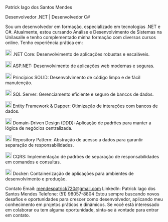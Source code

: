 Patrick Iago dos Santos Mendes

Desenvolvedor .NET | Desenvolvedor C#

Sou um desenvolvedor em formação, especializado em tecnologias .NET e C#. Atualmente, estou cursando Análise e Desenvolvimento de Sistemas na Unilasalle e tenho complementado minha formação com diversos cursos online. Tenho experiência prática em:

<img src="https://cdn.jsdelivr.net/gh/devicons/devicon/icons/dotnetcore/dotnetcore-plain.svg" width="20" height="20"/> .NET Core: Desenvolvimento de aplicações robustas e escaláveis.

<img src="https://cdn.jsdelivr.net/gh/devicons/devicon/icons/dotnetcore/dotnetcore-plain.svg" width="20" height="20"/> ASP.NET: Desenvolvimento de aplicações web modernas e seguras.

<img src="https://cdn.jsdelivr.net/gh/devicons/devicon/icons/csharp/csharp-plain.svg" width="20" height="20"/> Princípios SOLID: Desenvolvimento de código limpo e de fácil manutenção.

<img src="https://cdn.jsdelivr.net/gh/devicons/devicon/icons/microsoftsqlserver/microsoftsqlserver-plain.svg" width="20" height="20"/> SQL Server: Gerenciamento eficiente e seguro de bancos de dados.

<img src="https://cdn.jsdelivr.net/gh/devicons/devicon/icons/csharp/csharp-plain.svg" width="20" height="20"/> Entity Framework & Dapper: Otimização de interações com bancos de dados.

<img src="https://cdn.jsdelivr.net/gh/devicons/devicon/icons/csharp/csharp-plain.svg" width="20" height="20"/> Domain-Driven Design (DDD): Aplicação de padrões para manter a lógica de negócios centralizada.

<img src="https://cdn.jsdelivr.net/gh/devicons/devicon/icons/csharp/csharp-plain.svg" width="20" height="20"/> Repository Pattern: Abstração de acesso a dados para garantir separação de responsabilidades.

<img src="https://cdn.jsdelivr.net/gh/devicons/devicon/icons/csharp/csharp-plain.svg" width="20" height="20"/> CQRS: Implementação de padrões de separação de responsabilidades em comandos e consultas.

<img src="https://cdn.jsdelivr.net/gh/devicons/devicon/icons/docker/docker-plain.svg" width="20" height="20"/> Docker: Containerização de aplicações para ambientes de desenvolvimento e produção.



Contato
Email: mendespatrick720@gmail.com
LinkedIn: Patrick Iago dos Santos Mendes
Telefone: (51) 98057-8804
Estou sempre buscando novos desafios e oportunidades para crescer como desenvolvedor, aplicando meu conhecimento em projetos práticos e dinâmicos. Se você está interessado em colaborar ou tem alguma oportunidade, sinta-se à vontade para entrar em contato.
